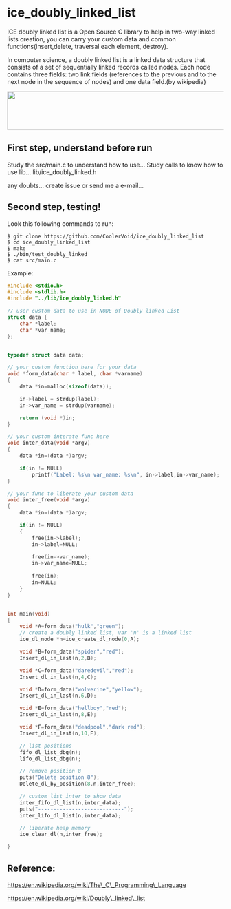 # ice_doubly_linked_list
ICE doubly linked list is a Open Source C library to help in two-way linked lists creation, you can carry your custom data and common functions(insert,delete, traversal each element, destroy).

In computer science, a doubly linked list is a linked data structure that consists of a set of sequentially linked records called nodes. Each node contains three fields: two link fields (references to the previous and to the next node in the sequence of nodes) and one data field.(by wikipedia) 

<img align="center" width="640" height="90" src="https://upload.wikimedia.org/wikipedia/commons/thumb/5/5e/Doubly-linked-list.svg/610px-Doubly-linked-list.svg.png">

First step, understand before run
--

Study the src/main.c to understand how to use...
Study calls to know how to use  lib...  lib/ice\_doubly\_linked.h

any doubts... create issue or send me a e-mail...

Second step, testing!
--


Look this following commands to run:
```
$ git clone https://github.com/CoolerVoid/ice_doubly_linked_list
$ cd ice_doubly_linked_list
$ make
$ ./bin/test_doubly_linked
$ cat src/main.c
```

Example:
```c
#include <stdio.h>
#include <stdlib.h>
#include "../lib/ice_doubly_linked.h"

// user custom data to use in NODE of Doubly linked List
struct data {
    char *label;
    char *var_name;
};


typedef struct data data;

// your custom function here for your data
void *form_data(char * label, char *varname)
{
	data *in=malloc(sizeof(data));

	in->label = strdup(label);
	in->var_name = strdup(varname);

	return (void *)in;
}

// your custom interate func here
void inter_data(void *argv)
{
	data *in=(data *)argv;

	if(in != NULL)
		printf("Label: %s\n var_name: %s\n", in->label,in->var_name);
}

// your func to liberate your custom data
void inter_free(void *argv)
{
	data *in=(data *)argv;

	if(in != NULL)
	{
		free(in->label);
		in->label=NULL;

		free(in->var_name);
		in->var_name=NULL;
	
		free(in);
		in=NULL;
	}
}


int main(void) 
{
	void *A=form_data("hulk","green");
	// create a doubly linked list, var 'n' is a linked list
	ice_dl_node *n=ice_create_dl_node(0,A);

	void *B=form_data("spider","red");
	Insert_dl_in_last(n,2,B);

	void *C=form_data("daredevil","red");
	Insert_dl_in_last(n,4,C);

	void *D=form_data("wolverine","yellow");
	Insert_dl_in_last(n,6,D);

	void *E=form_data("hellboy","red");
	Insert_dl_in_last(n,8,E);

	void *F=form_data("deadpool","dark red");
	Insert_dl_in_last(n,10,F);

	// list positions
	fifo_dl_list_dbg(n); 
	lifo_dl_list_dbg(n);

	// remove position 8
	puts("Delete position 8");
	Delete_dl_by_position(8,n,inter_free);

	// custom list inter to show data
	inter_fifo_dl_list(n,inter_data);
	puts("----------------------------");	
	inter_lifo_dl_list(n,inter_data);

	// liberate heap memory
	ice_clear_dl(n,inter_free);

}

```


Reference:
--
https://en.wikipedia.org/wiki/The\_C\_Programming\_Language

https://en.wikipedia.org/wiki/Doubly\_linked\_list
